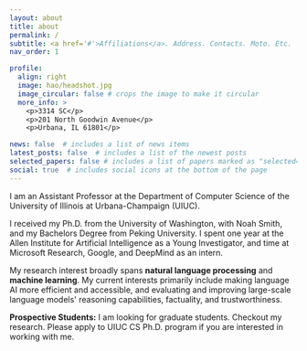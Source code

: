 ```yaml
---
layout: about
title: about
permalink: /
subtitle: <a href='#'>Affiliations</a>. Address. Contacts. Moto. Etc.
nav_order: 1

profile:
  align: right
  image: hao/headshot.jpg
  image_circular: false # crops the image to make it circular
  more_info: >
    <p>3314 SC</p>
    <p>201 North Goodwin Avenue</p>
    <p>Urbana, IL 61801</p>

news: false  # includes a list of news items
latest_posts: false  # includes a list of the newest posts
selected_papers: false # includes a list of papers marked as "selected={true}"
social: true  # includes social icons at the bottom of the page
---
```



I am an Assistant Professor at the <a href="https://cs.illinois.edu/" style="text-decoration:none">Department of Computer Science</a> of the <a href="https://illinois.edu/" style="text-decoration:none">University of Illinois at Urbana-Champaign (UIUC)</a>.

I received my Ph.D. from the 
<a href="https://www.washington.edu/" style="text-decoration:none">University of Washington</a>,
with
<a href="https://nasmith.github.io/" style="text-decoration:none">Noah Smith</a>,
and my Bachelors Degree from 
<a href="https://english.pku.edu.cn/" style="text-decoration:none">Peking University</a>.
I spent one year at the <a href="https://allenai.org/" style="text-decoration:none">Allen Institute for Artificial Intelligence</a> as a Young Investigator, and time at Microsoft Research, Google, and DeepMind as an intern.

My research interest broadly spans **natural language processing** and **machine learning**.
My current interests primarily include making language AI more efficient and accessible, and evaluating and improving large-scale language models' reasoning capabilities, factuality, and trustworthiness.


**Prospective Students:** I am looking for graduate students. 
Checkout <a href="https://haopeng-nlp.github.io/publications/" style="text-decoration:none">my research</a>.
Please apply to 
<a href="https://grad.illinois.edu/admissions/apply" style="text-decoration:none">UIUC CS Ph.D. program</a>
if you are interested in working with me.
